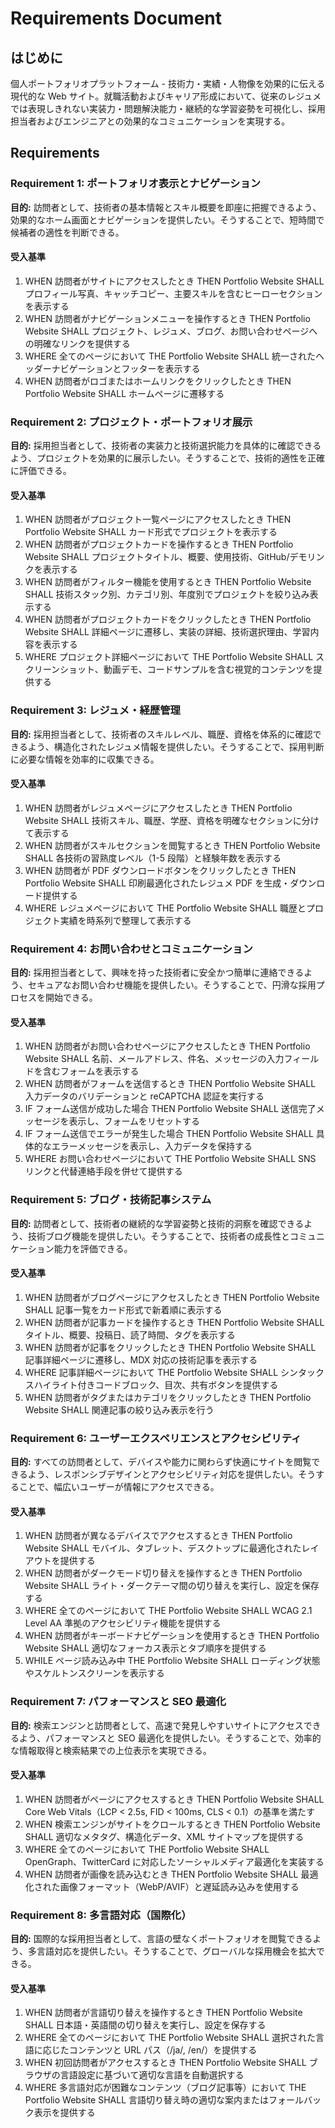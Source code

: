 # Requirements Document

## はじめに

個人ポートフォリオプラットフォーム - 技術力・実績・人物像を効果的に伝える現代的な Web サイト。就職活動およびキャリア形成において、従来のレジュメでは表現しきれない実装力・問題解決能力・継続的な学習姿勢を可視化し、採用担当者およびエンジニアとの効果的なコミュニケーションを実現する。

## Requirements

### Requirement 1: ポートフォリオ表示とナビゲーション

**目的:** 訪問者として、技術者の基本情報とスキル概要を即座に把握できるよう、効果的なホーム画面とナビゲーションを提供したい。そうすることで、短時間で候補者の適性を判断できる。

#### 受入基準

1. WHEN 訪問者がサイトにアクセスしたとき THEN Portfolio Website SHALL プロフィール写真、キャッチコピー、主要スキルを含むヒーローセクションを表示する
2. WHEN 訪問者がナビゲーションメニューを操作するとき THEN Portfolio Website SHALL プロジェクト、レジュメ、ブログ、お問い合わせページへの明確なリンクを提供する
3. WHERE 全てのページにおいて THE Portfolio Website SHALL 統一されたヘッダーナビゲーションとフッターを表示する
4. WHEN 訪問者がロゴまたはホームリンクをクリックしたとき THEN Portfolio Website SHALL ホームページに遷移する

### Requirement 2: プロジェクト・ポートフォリオ展示

**目的:** 採用担当者として、技術者の実装力と技術選択能力を具体的に確認できるよう、プロジェクトを効果的に展示したい。そうすることで、技術的適性を正確に評価できる。

#### 受入基準

1. WHEN 訪問者がプロジェクト一覧ページにアクセスしたとき THEN Portfolio Website SHALL カード形式でプロジェクトを表示する
2. WHEN 訪問者がプロジェクトカードを操作するとき THEN Portfolio Website SHALL プロジェクトタイトル、概要、使用技術、GitHub/デモリンクを表示する
3. WHEN 訪問者がフィルター機能を使用するとき THEN Portfolio Website SHALL 技術スタック別、カテゴリ別、年度別でプロジェクトを絞り込み表示する
4. WHEN 訪問者がプロジェクトカードをクリックしたとき THEN Portfolio Website SHALL 詳細ページに遷移し、実装の詳細、技術選択理由、学習内容を表示する
5. WHERE プロジェクト詳細ページにおいて THE Portfolio Website SHALL スクリーンショット、動画デモ、コードサンプルを含む視覚的コンテンツを提供する

### Requirement 3: レジュメ・経歴管理

**目的:** 採用担当者として、技術者のスキルレベル、職歴、資格を体系的に確認できるよう、構造化されたレジュメ情報を提供したい。そうすることで、採用判断に必要な情報を効率的に収集できる。

#### 受入基準

1. WHEN 訪問者がレジュメページにアクセスしたとき THEN Portfolio Website SHALL 技術スキル、職歴、学歴、資格を明確なセクションに分けて表示する
2. WHEN 訪問者がスキルセクションを閲覧するとき THEN Portfolio Website SHALL 各技術の習熟度レベル（1-5 段階）と経験年数を表示する
3. WHEN 訪問者が PDF ダウンロードボタンをクリックしたとき THEN Portfolio Website SHALL 印刷最適化されたレジュメ PDF を生成・ダウンロード提供する
4. WHERE レジュメページにおいて THE Portfolio Website SHALL 職歴とプロジェクト実績を時系列で整理して表示する

### Requirement 4: お問い合わせとコミュニケーション

**目的:** 採用担当者として、興味を持った技術者に安全かつ簡単に連絡できるよう、セキュアなお問い合わせ機能を提供したい。そうすることで、円滑な採用プロセスを開始できる。

#### 受入基準

1. WHEN 訪問者がお問い合わせページにアクセスしたとき THEN Portfolio Website SHALL 名前、メールアドレス、件名、メッセージの入力フィールドを含むフォームを表示する
2. WHEN 訪問者がフォームを送信するとき THEN Portfolio Website SHALL 入力データのバリデーションと reCAPTCHA 認証を実行する
3. IF フォーム送信が成功した場合 THEN Portfolio Website SHALL 送信完了メッセージを表示し、フォームをリセットする
4. IF フォーム送信でエラーが発生した場合 THEN Portfolio Website SHALL 具体的なエラーメッセージを表示し、入力データを保持する
5. WHERE お問い合わせページにおいて THE Portfolio Website SHALL SNS リンクと代替連絡手段を併せて提供する

### Requirement 5: ブログ・技術記事システム

**目的:** 訪問者として、技術者の継続的な学習姿勢と技術的洞察を確認できるよう、技術ブログ機能を提供したい。そうすることで、技術者の成長性とコミュニケーション能力を評価できる。

#### 受入基準

1. WHEN 訪問者がブログページにアクセスしたとき THEN Portfolio Website SHALL 記事一覧をカード形式で新着順に表示する
2. WHEN 訪問者が記事カードを操作するとき THEN Portfolio Website SHALL タイトル、概要、投稿日、読了時間、タグを表示する
3. WHEN 訪問者が記事をクリックしたとき THEN Portfolio Website SHALL 記事詳細ページに遷移し、MDX 対応の技術記事を表示する
4. WHERE 記事詳細ページにおいて THE Portfolio Website SHALL シンタックスハイライト付きコードブロック、目次、共有ボタンを提供する
5. WHEN 訪問者がタグまたはカテゴリをクリックしたとき THEN Portfolio Website SHALL 関連記事の絞り込み表示を行う

### Requirement 6: ユーザーエクスペリエンスとアクセシビリティ

**目的:** すべての訪問者として、デバイスや能力に関わらず快適にサイトを閲覧できるよう、レスポンシブデザインとアクセシビリティ対応を提供したい。そうすることで、幅広いユーザーが情報にアクセスできる。

#### 受入基準

1. WHEN 訪問者が異なるデバイスでアクセスするとき THEN Portfolio Website SHALL モバイル、タブレット、デスクトップに最適化されたレイアウトを提供する
2. WHEN 訪問者がダークモード切り替えを操作するとき THEN Portfolio Website SHALL ライト・ダークテーマ間の切り替えを実行し、設定を保存する
3. WHERE 全てのページにおいて THE Portfolio Website SHALL WCAG 2.1 Level AA 準拠のアクセシビリティ機能を提供する
4. WHEN 訪問者がキーボードナビゲーションを使用するとき THEN Portfolio Website SHALL 適切なフォーカス表示とタブ順序を提供する
5. WHILE ページ読み込み中 THE Portfolio Website SHALL ローディング状態やスケルトンスクリーンを表示する

### Requirement 7: パフォーマンスと SEO 最適化

**目的:** 検索エンジンと訪問者として、高速で発見しやすいサイトにアクセスできるよう、パフォーマンスと SEO 最適化を提供したい。そうすることで、効率的な情報取得と検索結果での上位表示を実現できる。

#### 受入基準

1. WHEN 訪問者がページにアクセスするとき THEN Portfolio Website SHALL Core Web Vitals（LCP < 2.5s, FID < 100ms, CLS < 0.1）の基準を満たす
2. WHEN 検索エンジンがサイトをクロールするとき THEN Portfolio Website SHALL 適切なメタタグ、構造化データ、XML サイトマップを提供する
3. WHERE 全てのページにおいて THE Portfolio Website SHALL OpenGraph、TwitterCard に対応したソーシャルメディア最適化を実装する
4. WHEN 訪問者が画像を読み込むとき THEN Portfolio Website SHALL 最適化された画像フォーマット（WebP/AVIF）と遅延読み込みを使用する

### Requirement 8: 多言語対応（国際化）

**目的:** 国際的な採用担当者として、言語の壁なくポートフォリオを閲覧できるよう、多言語対応を提供したい。そうすることで、グローバルな採用機会を拡大できる。

#### 受入基準

1. WHEN 訪問者が言語切り替えを操作するとき THEN Portfolio Website SHALL 日本語・英語間の切り替えを実行し、設定を保存する
2. WHERE 全てのページにおいて THE Portfolio Website SHALL 選択された言語に応じたコンテンツと URL パス（/ja/, /en/）を提供する
3. WHEN 初回訪問者がアクセスするとき THEN Portfolio Website SHALL ブラウザの言語設定に基づいて適切な言語を自動選択する
4. WHERE 多言語対応が困難なコンテンツ（ブログ記事等）において THE Portfolio Website SHALL 言語切り替え時の適切な案内またはフォールバック表示を提供する
